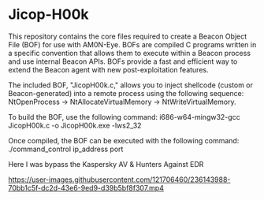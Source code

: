 # Jicop-H00k
This repository contains the core files required to create a Beacon Object File (BOF) for use with AM0N-Eye. BOFs are compiled C programs written in a specific convention that allows them to execute within a Beacon process and use internal Beacon APIs. BOFs provide a fast and efficient way to extend the Beacon agent with new post-exploitation features.

The included BOF, "JicopH00k.c," allows you to inject shellcode (custom or Beacon-generated) into a remote process using the following sequence: NtOpenProcess -> NtAllocateVirtualMemory -> NtWriteVirtualMemory.

To build the BOF, use the following command: i686-w64-mingw32-gcc JicopH00k.c -o JicopH00k.exe -lws2_32

Once compiled, the BOF can be executed with the following command: ./command_control ip_address port

Here I was bypass the Kaspersky AV & Hunters Against EDR


https://user-images.githubusercontent.com/121706460/236143988-70bb1c5f-dc2d-43e6-9ed9-d39b5bf8f307.mp4

